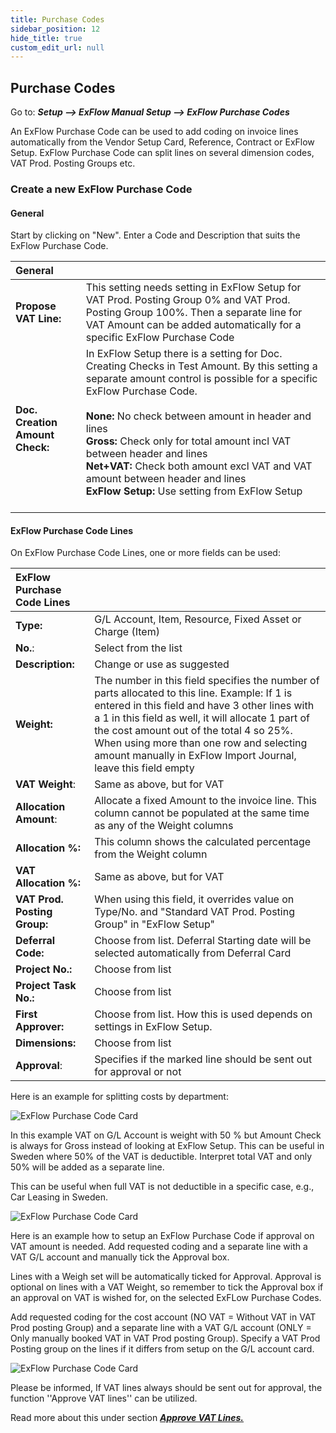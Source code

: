 ```yaml
---
title: Purchase Codes
sidebar_position: 12
hide_title: true
custom_edit_url: null
---
```

## Purchase Codes
 
Go to: ***Setup \--\> ExFlow Manual Setup \--\> ExFlow Purchase Codes***
 
An ExFlow Purchase Code can be used to add coding on invoice lines automatically from the Vendor Setup Card, Reference, Contract or ExFlow Setup. ExFlow Purchase Code can split lines on several dimension codes, VAT Prod. Posting Groups etc.
 
### Create a new ExFlow Purchase Code
 
#### General
Start by clicking on "New". Enter a Code and Description that suits the ExFlow Purchase Code.
 
| General      |    |
|:-|:-|
| **Propose VAT Line:**             | This setting needs setting in ExFlow Setup for VAT Prod. Posting Group 0% and VAT Prod. Posting Group 100%. Then a separate line for VAT Amount can be added automatically for a specific ExFlow Purchase Code
| **Doc. Creation Amount Check:**   | In ExFlow Setup there is a setting for Doc. Creating Checks in Test Amount. By this setting a separate amount control is possible for a specific ExFlow Purchase Code. <br/><br/>**None:** No check between amount in header and lines <br/> **Gross:** Check only for total amount incl VAT between header and lines <br/>**Net+VAT:** Check both amount excl VAT and VAT amount between header and lines <br/>**ExFlow Setup:** Use setting from ExFlow Setup <br/><br/>
 
#### ExFlow Purchase Code Lines
 
On ExFlow Purchase Code Lines, one or more fields can be used:
 
| ExFlow Purchase Code Lines      | |
|:-|:-|
|**Type:**                      | G/L Account, Item, Resource, Fixed Asset or Charge (Item)
| **No.**:                      | Select from the list
| **Description:**              | Change or use as suggested
| **Weight:**                   | The number in this field specifies the number of parts allocated to this line. Example: If 1 is entered in this field and have 3 other lines with a 1 in this field as well, it will allocate 1 part of the cost amount out of the total 4 so 25%. When using more than one row and selecting amount manually in ExFlow Import Journal, leave this field empty
| **VAT Weight**:               | Same as above, but for VAT
| **Allocation Amount**:        | Allocate a fixed Amount to the invoice line. This column cannot be populated at the same time as any of the Weight columns
| **Allocation %:**             | This column shows the calculated percentage from the Weight column
| **VAT Allocation %:**         | Same as above, but for VAT
| **VAT Prod. Posting Group:**  | When using this field, it overrides value on Type/No. and "Standard VAT Prod. Posting Group" in "ExFlow Setup"
| **Deferral Code:**            | Choose from list. Deferral Starting date will be selected automatically from Deferral Card
| **Project No.:**                  | Choose from list
| **Project Task No.:**             | Choose from list
| **First Approver:**           | Choose from list. How this is used depends on settings in ExFlow Setup.
| **Dimensions:**               | Choose from list
| **Approval**:                 | Specifies if the marked line should be sent out for approval or not

 
Here is an example for splitting costs by department:
 
![ExFlow Purchase Code Card](@site/static/img/media/puchase-code-001.png)
 
In this example VAT on G/L Account is weight with 50 % but Amount Check is always for Gross instead of looking at ExFlow Setup. This can be useful in Sweden where 50% of the VAT is deductible. Interpret total VAT and only 50% will be added as a separate line. 
 
This can be useful when full VAT is not deductible in a specific case, e.g., Car Leasing in Sweden.
 
![ExFlow Purchase Code Card](@site/static/img/media/puchase-code-002.png)
 
Here is an example how to setup an ExFlow Purchase Code if approval on VAT amount is needed. Add requested coding and a separate line with a VAT G/L account and manually tick the Approval box.

Lines with a Weigh set will be automatically ticked for Approval. Approval is optional on lines with a VAT Weight, so remember to tick the Approval box if an approval on VAT is wished for, on the selected ExFLow Purchase Codes. 

Add requested coding for the cost account (NO VAT = Without VAT in VAT Prod posting Group) and a separate line with a VAT G/L account (ONLY = Only manually booked VAT in VAT Prod posting Group). Specify a VAT Prod Posting group on the lines if it differs from setup on the G/L account card.

![ExFlow Purchase Code Card](@site/static/img/media/puchase-code-003.png)


Please be informed, If VAT lines always should be sent out for approval, the function ''Approve VAT lines'' can be utilized.

Read more about this under section [***Approve VAT Lines.***](https://docs.exflow.cloud/business-central/docs/user-manual/business-functionality/approve-vat-lines)
